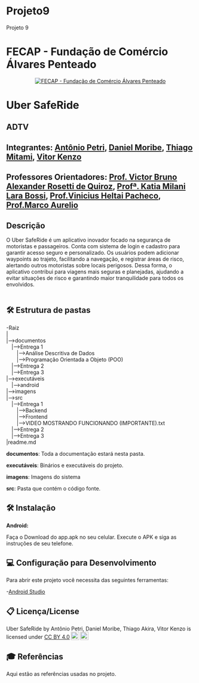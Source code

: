 # Projeto9
Projeto 9
# FECAP - Fundação de Comércio Álvares Penteado

<p align="center">
<a href= "https://www.fecap.br/"><img src="https://encrypted-tbn0.gstatic.com/images?q=tbn:ANd9GcRhZPrRa89Kma0ZZogxm0pi-tCn_TLKeHGVxywp-LXAFGR3B1DPouAJYHgKZGV0XTEf4AE&usqp=CAU" alt="FECAP - Fundação de Comércio Álvares Penteado" border="0"></a>
</p>

# Uber SafeRide

## ADTV

## Integrantes: <a href="https://github.com/AntonioPetri">Antônio Petri</a>, <a href="https://github.com/danmoribe">Daniel Moribe</a>, <a href="https://github.com/ThiagoAkira0">Thiago Mitami</a>, <a href="https://github.com/vitorzoken">Vitor Kenzo</a>


## Professores Orientadores: <a href="https://www.linkedin.com/in/victorbarq/">Prof. Victor Bruno Alexander Rosetti de Quiroz</a>, <a href="">Profª. Katia Milani Lara Bossi</a>, <a href=""> Prof.Vinicius Heltai Pacheco</a>, <a href="">Prof.Marco Aurelio</a>

## Descrição

O Uber SafeRide é um aplicativo inovador focado na segurança de motoristas e passageiros. Conta com sistema de login e cadastro para garantir acesso seguro e personalizado. Os usuários podem adicionar waypoints ao trajeto, facilitando a navegação, e registrar  áreas de risco, alertando outros motoristas sobre locais perigosos. Dessa forma, o aplicativo contribui para viagens mais seguras e planejadas, ajudando a evitar situações de risco e garantindo maior tranquilidade para todos os envolvidos.
<br><br>

## 🛠 Estrutura de pastas

-Raiz<br>
|<br>
|-->documentos<br>
  &emsp;|-->Entrega 1<br>
    &emsp;&emsp;|-->Análise Descritiva de Dados<br>
    &emsp;&emsp;|-->Programação Orientada a Objeto (POO)<br>
  &emsp;|-->Entrega 2<br>
  &emsp;|-->Entrega 3<br>
|-->executáveis<br>
  &emsp;|-->android<br>
|-->imagens<br>
|-->src<br>
  &emsp;|-->Entrega 1<br>
    &emsp;&emsp;|-->Backend<br>
    &emsp;&emsp;|-->Frontend<br>
    &emsp;&emsp;|-->VIDEO MOSTRANDO FUNCIONANDO (IMPORTANTE).txt<br>
  &emsp;|-->Entrega 2<br>
  &emsp;|-->Entrega 3<br>
|readme.md<br>

<b>documentos</b>: Toda a documentação estará nesta pasta.

<b>executáveis</b>: Binários e executáveis do projeto.

<b>imagens</b>: Imagens do sistema

<b>src</b>: Pasta que contém o código fonte.

## 🛠 Instalação

<b>Android:</b>

Faça o Download do app.apk no seu celular.
Execute o APK e siga as instruções de seu telefone.

## 💻 Configuração para Desenvolvimento

Para abrir este projeto você necessita das seguintes ferramentas:

-<a href="https://developer.android.com/studio?hl=pt-br">Android Studio</a>


## 📋 Licença/License
<p xmlns:cc="http://creativecommons.org/ns#" xmlns:dct="http://purl.org/dc/terms/"><span property="dct:title">Uber SafeRide</span> by <span property="cc:attributionName">Antônio Petri, Daniel Moribe, Thiago Akira, Vitor Kenzo</span> is licensed under <a href="https://creativecommons.org/licenses/by/4.0/?ref=chooser-v1" target="_blank" rel="license noopener noreferrer" style="display:inline-block;">CC BY 4.0<img style="height:22px!important;margin-left:3px;vertical-align:text-bottom;" src="https://mirrors.creativecommons.org/presskit/icons/cc.svg?ref=chooser-v1" alt=""><img style="height:22px!important;margin-left:3px;vertical-align:text-bottom;" src="https://mirrors.creativecommons.org/presskit/icons/by.svg?ref=chooser-v1" alt=""></a></p>

## 🎓 Referências

Aqui estão as referências usadas no projeto.
